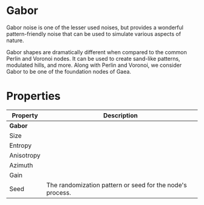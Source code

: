 # Gabor



Gabor noise is one of the lesser used noises, but provides a wonderful pattern-friendly noise that can be used to simulate various aspects of nature.

Gabor shapes are dramatically different when compared to the common Perlin and Voronoi nodes. It can be used to create sand-like patterns, modulated hills, and more. Along with Perlin and Voronoi, we consider Gabor to be one of the foundation nodes of Gaea.



# Properties


| Property | Description| 
| -------- | -----------|
| **Gabor** |  |
| Size |  |
| Entropy |  |
| Anisotropy |  |
| Azimuth |  |
| Gain |  |
| Seed | The randomization pattern or seed for the node's process. |





